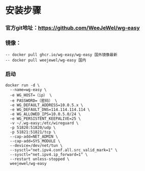 # 安装步骤
### 官方git地址：https://github.com/WeeJeWel/wg-easy
### 镜像：
    -- docker pull ghcr.io/wg-easy/wg-easy 国外镜像最新
    -- docker pull weejewel/wg-easy 国内
          

### 启动
```
docker run -d \
  --name=wg-easy \
  -e WG_HOST=（ip） \
  -e PASSWORD=（密码） \
  -e WG_DEFAULT_ADDRESS=10.0.5.x \
  -e WG_DEFAULT_DNS=114.114.114.114 \
  -e WG_ALLOWED_IPS=10.0.5.0/24 \
  -e WG_PERSISTENT_KEEPALIVE=25 \
  -v ~/.wg-easy:/etc/wireguard \
  -p 51820:51820/udp \
  -p 51821:51821/tcp \
  --cap-add=NET_ADMIN \
  --cap-add=SYS_MODULE \
  --device=/dev/net/tun \
  --sysctl="net.ipv4.conf.all.src_valid_mark=1" \
  --sysctl="net.ipv4.ip_forward=1" \
  --restart unless-stopped \
  weejewel/wg-easy
```
